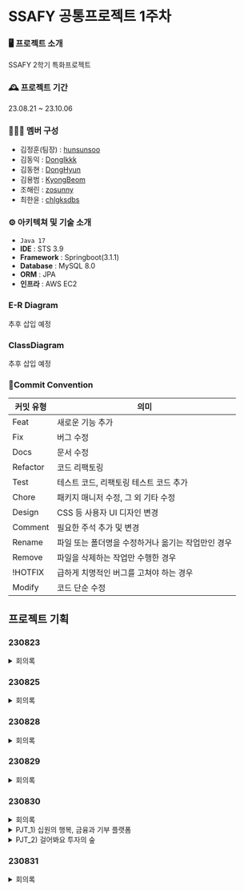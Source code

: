 # SSAFY 공통프로젝트 1주차

### 🖥️ 프로젝트 소개

SSAFY 2학기 특화프로젝트

### 🕰️ 프로젝트 기간

23.08.21 ~ 23.10.06

### 🧑‍🤝‍🧑 멤버 구성

- 김정훈(팀장) : [hunsunsoo](https://github.com/hunsunsoo)
- 김동익 : [DongIkkk](https://github.com/DongIkkk)
- 김동현 : [DongHyun](https://github.com/DongHyun-Klm)
- 김용범 : [KyongBeom](https://github.com/KyongBeom)
- 조해린 : [zosunny](https://github.com/zosunny)
- 최한윤 : [chlgksdbs](https://github.com/chlgksdbs)

### ⚙️ 아키텍쳐 및 기술 소개

- `Java 17`
- **IDE** : STS 3.9
- **Framework** : Springboot(3.1.1)
- **Database** : MySQL 8.0
- **ORM** : JPA
- **인프라** : AWS EC2

### E-R Diagram

추후 삽입 예정

### ClassDiagram

추후 삽입 예정

### 🔑Commit Convention
| 커밋 유형 | 의미 |
| --- | --- |
| Feat | 새로운 기능 추가 |
| Fix | 버그 수정 |
| Docs | 문서 수정 |
| Refactor | 코드 리팩토링 |
| Test | 테스트 코드, 리팩토링 테스트 코드 추가 |
| Chore | 패키지 매니저 수정, 그 외 기타 수정 |
| Design | CSS 등 사용자 UI 디자인 변경 |
| Comment | 필요한 주석 추가 및 변경 |
| Rename | 파일 또는 폴더명을 수정하거나 옮기는 작업만인 경우 |
| Remove | 파일을 삭제하는 작업만 수행한 경우 |
| !HOTFIX | 급하게 치명적인 버그를 고쳐야 하는 경우 |
| Modify | 코드 단순 수정 |


## 프로젝트 기획

### 230823

<details>
<summary>회의록</summary>
<div markdown="1">

## 회식 → 우천취소

다음주로~ 08.28 월요일 다시 정하기!

---

## 그라운드 룰

1. 모든 이슈 공유 (ex. 예비군, 취업 관련 이슈) → 취업 관련 이슈나 출결 이슈 공유
2. 의견 자유 (표정 관리 못하면 체벌)
3. 지각 시, 커피 (아아만 가능)
4. git push 전에 pull
5. 존댓말 시 장기 자랑 → 08.23 09:26 AM~10.06 18:00 PM
6. 혼자 웃을 시 공유
7. 카톡알림 끄지말기 (불시 검문)
8. 카톡, mm 확인 후 이모지 등으로 답장 꼭 하기
9. 매일 오전 10분 스크럼 회의, 월요일은 주간 회의
10. 1일 1사진
11. 우리는 개인주의다. 각자도생

---

## 프로젝트

### 프로젝트 도메인

: 핀테크(금융특화)

### 프로젝트 주제 ⇒ 17시까지 인당 3개씩 짜오기

**[한윤]**

[](https://zdnet.co.kr/view/?no=20230629162700)

[GitHub - avatime/SOL: 🏆쏠# : [신한은행 기업 연계 프로젝트]  통합형 금융 플랫폼 앱 서비스 - 🥈SSAFY 7기 자율프로젝트 우수상 2등(2022.11.28)](https://github.com/avatime/SOL)

- Open API
    - 오픈뱅킹 : https://www.openbanking.or.kr/main
    - 전자공시시스템 : https://dart.fss.or.kr/
    - 금융결제원: https://developers.kftc.or.kr/dev
    - FinanceDataReader
        - https://github.com/financedata-org/FinanceDataReader
        - https://financedata.github.io/posts/finance-data-reader-users-guide.html
- Toss나 카카오 뱅크와 같이 인터넷 전문 은행 플랫폼을 **모바일**로 개발 → **금융 슈퍼앱 프로젝트**
    - (가능할지 모르겠는데) 자체 인증서 기능 (ex. KB국민 인증서)
    - 사용자가 연동한 모든 은행의 계좌 조회 기능 (wallet 기능)
        - 연동 시, 1원 이체로 실명 인증하는 기능
    - 회원가입 시에 또는 다른 공간을 만들어서 사용자가 원하는 해외 여행지를 선택할 수 있게 하는 기능 → **여행을 포커스로 맞추고 금융 상품을 개발해도 나쁘지 않을듯?**
        - 사용자가 고른 여행지에 대한 환율 요청 알림 기능 (→ 환율이 공시될 때 배치 프로세스를 통해 원하는 지역의 환율을 알려주는 기능)
        - 사용자가 연동한 은행에 대해, 해외 결제가 가능한 카드 추천 기능
    - 사용자가 연동한 모든 은행에서 계좌내역 상세조회를 통해 월별 소비패턴을 분석하는 기능
        - 매달 고정 지출에 대한 사용자 푸쉬 알림 (ex. 유튜브 프리미엄, 쿠팡 로켓프레시 등..)
    - 사용자의 대출 계좌를 읽고 현재 대출계좌의 금리를 보여주는 기능
        - 해당 은행 상품 중, 금리가 제일 좋은 대출 추천 기능
    - 채팅 상담을 위한 챗봇 기능 (chat gpt 활용)
    - 달력 기능을 추가해서, 사용자가 입출금 해야되는 날짜에 기록을 가능하게 하고, 해당 날짜와 시간에 알림 기능
    - 빅테크 서비스 시스템인 유료 맴버십 서비스 기능 (구독 서비스 기능, ex. 토스프라임, 네이버플러스맴버십 등..)
    - 이더리움에서 제공하는 NFT를 위한 표준 프로토콜인 ‘ERC-721’을 기반으로 NFT를 생성하는 로직을 구현 → 이더리움 네트워크에서 가상화폐를 만들기 위해서는 ‘ERC-20’ 프로토콜을 사용 → **자체 앱 가상화폐 만들기**

**[용범]**

- 청소년 금융 슈퍼앱
    - 금융과 관련된 용어나 방식이 청소년한테 진입장벽이 높고 어렵다.
    - 청소년에 맞는 단어 선택과, 기능을 정리한 금융 슈퍼앱
    - 진입장벽을 낮추고, 청소년이 할 수 있는 다양한 금융 상품 소개 및 추천 + 멀게만 느껴지는 투자도 가능하도록

- 취미 재테크 플랫폼
    - 신발, 식물, 레고 등 다양한 취미와 관련된 재테크가 늘어남.
    - 따라서 이러한 재테크를 당근 마켓처럼 거래 가능하고 주식장 처럼 실시간 시세를 표시함.
    - 기본적인 금융시스템을 구현, 주식이나 펀드 연결 대신에 취미 재테크로 연결
    - 취미 재테크와 금융 서비스를 동시에 즐길 수 있는 명륜진사갈비 같은 서비스

- 세금 관리
    - 현재 핀테크 시장에  AI 투자 전문, 보험 전문, 대출 금리 비교 전문 등 슈퍼앱을 제외한 한 종목 특화 핀테크 어플이 많다.
    - 그 중에서 빈집을 찾던 중 세금과 관련해서 정리를 해주는 사이트가 비교적 없는 것 같음.
    - 본인의 소득이나 지출, 부동산, 자동차 등 에서 나오는 세금을 정리, 어떻게 하면 세금이 적게 나오는지 비교 분석 해주는 세금 관리 어플 or 사이트
    - 캘린더를 통한 관리 + 연말정산을 위한 정리 및 방식 추천

- 여러방면 연계형 핀테크
    - 옆에 보시는 화면처럼, 문화생활을 즐길 때 필요한 티켓 구매 화면입니다. 구매를 할 때, 결제를 할 수단이나 방법을 넣어서 결제를 진행해야 하는데요. 이러한 티켓 구매 관련해서 또는 여행 관련해서 연관된 금융 슈퍼앱을 생각해봤습니다.
    - 결제수단을 추가하는 번거로운 방법x, 금융서비스를 사용함으로서, 해결 되는 결합형 금융 관리 어플리케이션을 생각하게 되었습니다.



**[해린]**

- **개인자산 운용 펀드 플랫폼**

    > 투자 상품 찾고 투자해 개인 자산을 효율적으로 운용하고 다양한 투자 기회를 활용할 수 있는 플랫폼
    >
    - 개인화된 투자 추천
        - 사용자의 투자 목표, 성향, 리스크 허용도 분석해 개인화된 투자 추천 제공. → 머신러닝과 데이터 분석 사용.. 로보어드바이저..?
    - 다양한 자산 클래스 투자 상품 제공
        - 주식 / 채권 / 부동산 등 다양한 자산 클래스에 대한 투자 상품 제공해 개인 자산 포트폴리오 다양화 기회 제공
    - 투자 리스크 관리
        - 개인별 리스크 허용도에 알맞는 추자 상품 선택하고 포트폴리오 구성
        - 리스크 관리 도구를 활용해 투자 리스크 최소화하고 안전성 유지
    - 실시간 모니터링
        - 투자한 자산의 가치와 성과를 실시간으로 모니터링
        - 포트폴리오 성과와 거래 내역을 쉽게 확인할 수 있는 차트나 캘린더 같은 대시보드 제공
    - 자동 재투자 기능
        - 투자 수익 발생 시 자동으로 재투자되는 기능을 제공해 수익 극대화

- **종합 금융 플랫폼**

    > 오픈 뱅킹 + 카드 + 증권 → All In One
    >
    - 기존 여러 플랫폼으로 나뉘어 있던 금융 서비스들을 하나의 플랫폼에서 해결
    - 다양화된 금융 상품 제공
        - 예금, 적금, 대출 등 다양한 금융 상품 제공
    - 개인화된 금융 관리
        - 금융 상황과 목표에 따른 개인화된 금융 관리 서비스 제공
        - 예산 관리 / 저축 목표 설정 / 투자 추천
    - 금융 데이터 시각화
        - 금융 거래 내역과 투자 성과 시각화
        - 소비 패턴 분석
    - 편리한 결제 및 송금
        - 개인이 사용 중인 계좌와 카드 연동해 한곳에서 관리

- **가상 종합 금융 플랫폼**

    > 어린이 / 청소년을 위한 경제 학습 플랫폼
    >
    - 가상 계좌 및 용돈 관리
        - 가상 계좌를 생성하고 가상 용돈 관리
        - 용돈을 예산 분배하고 지출 내역 입력하며 경제적 의사결정 경험
    - 가상 금융 상품
        - 가상으로 투자할 수 있는 가상 금융 상품 제공
        - 가상 주식 / 가상 예금 / 가상 투자 상품
    - 금융 게임/퀴즈
        - 예산 조작 게임 / 금융 상식 퀴즈 / 투자 시뮬레이션 등 금융 교육 통해 학습
        - 정답시 포인트 제공
    - 금융 교육 콘텐츠
        - gpt 활용해 돈의 개념, 예산 관리, 저축, 투자 등 기초적 금융 지식 교육
    - 부모 감독 기능
        - 자녀의 활동을 모니터링하고 제한할 수 있는 기능 제공
    - 명세서 및 성과 보고서
        - 가상 금융 활동에 대한 명세서와 성과 보고서 제공해 자신의 재무 상황 시각적 파악

- **개인 지출 관리 서비스**
    - 개인별 모든 지출을 알람 및 관리
        - 자동결제(통신, 교통, 월세, 이자 등) 요일과 시간 가격 등 가시화하고 관리
        - 구독 자동 결제(ott, 유튜브프리미엄, 애플뮤직, 멜론 등) 관리
    - 소비 패턴 분석
        - 소비 내역 확인하고 차트나 캘린더 같은 대시보드 제공
        - 지출을 줄일 수 있는 방안 제안

**[정훈]**

- **노년층을 위한 웹 금융 서비스**
    - 은행 지점은 점점 줄고 있고, 그마저도 예전과는 다르게 축소된 시간으로 운영중임. 하지만, 노년층은 어플이나 웹으로 은행서비스를 이용하기 힘들어하고 있어 개선이 필요하다고 생각함
    - 아이트래커, 음성인식 등을 이용하여, 금융 서비스 이용이 어려운 노년층을 대상으로 한 접근성이 높은 웹 금융 서비스 개발
- **모바일 통합 플랫폼**
    - 실제 기업에서도 어플을 점차 통합하고 있어, 조금 뻔할 수도 있고 볼륨이 클거같지만 취업을 위한 서류에 녹여내기는 좋을 것 같음
    - ex) 삼성 모니모
- **대출 통합 웹 서비스**
    - 대출의 종류는 상당히 다양한데, 내 상황에 맞는 최적화 된 대출을 찾아보기가 너무 힘들다
    - 대출 서비스를 통합하여 하나의 플랫폼에서 이용할 수 있도록
    - 챗봇(Gradio)을 이용해, 본인의 상황에 맞는 대출 서비스 추천
    - https://www.data.go.kr/data/15106208/openapi.do#tab_layer_detail_function
- **메모**
    - 청소년 대상의 서비스
        - 기존 앱 or 서비스 존재 ⇒ 참조하여 차별성 있는 서비스로 발전 가능하지 않을까
            - 청소년 금융 앱 ‘모니랩’
            - 우리은행 ‘우리 틴틴’
            - 하나은행 ‘아이 부자’ (Z세대와 그 부모들도 이용가능)
            - 카카오 ‘카카오뱅크 미니’
            - 국민은행 ‘리브 Next’ (20세 이상도 쓸수 있음)
            - 토스 ‘토스유스카드’
            - 케이뱅크 ‘하이틴’
            - 그 외 은행들도 미성년자를 대상으로 한 ‘비대면 계좌개설 서비스’, ‘무계좌 기반 선불 서비스’ 등을 운영 중
        - 계좌 개설 시 부모 신분증, 가족관계증명서, 기본증명서 등의 서류 필요

**[동익]**

- **크라우드 펀딩**

    <aside>
    🐯 아이디어는 있지만 실행을 위한 자금이 부족한 개인 또는 기업이 다수의 사람들로부터 돈을 모금하는 것. 기업과 소비자, 투자자를 연결하는 플랫폼

    </aside>

    - 와디즈
    - 증권형 / 대출형 / 리워드형 / 기부형 크라우드펀딩
    - 프로젝트or상품을 등록- 기간과 목표금액을 설정 / 투자자는 가치판단, 펀딩금액 설정
    - 기존 플랫폼과의 차별점을 가질 수 있는 컨셉 필요

**[동현]**

- **개인 사업장 관리 서비스**
    - 자영업자들이 지출, 수입, 세금등을 모두 기록하고 관리하기 힘들다.
    - 당일 발생한 카드 매출을 확인하여 마진율을 입력받아 순이익 계산
    - 지난 달, 지난 주와 매출액을 비교하며 증감추이를 그래프를 통해 보여준다
    - 매출, 고정 지출 비용, 세금등을 계산하여 매달 순이익 정산
    - 이게 핀테크가 맞나? 싶긴함
</div>
</details>

### 230825

<details>
<summary>회의록</summary>
<div markdown="1">

### 프로젝트 주제

**[한윤]**

[](https://zdnet.co.kr/view/?no=20230629162700)

[GitHub - avatime/SOL: 🏆쏠# : [신한은행 기업 연계 프로젝트]  통합형 금융 플랫폼 앱 서비스 - 🥈SSAFY 7기 자율프로젝트 우수상 2등(2022.11.28)](https://github.com/avatime/SOL)

- Open API
    - 오픈뱅킹 : https://www.openbanking.or.kr/main
    - 전자공시시스템 : https://dart.fss.or.kr/
    - 금융결제원: https://developers.kftc.or.kr/dev
    - FinanceDataReader
        - https://github.com/financedata-org/FinanceDataReader
        - https://financedata.github.io/posts/finance-data-reader-users-guide.html

**[용범]**

- **취미 재테크 플랫폼**
    - 신발, 식물, 레고 등 다양한 취미와 관련된 재테크가 늘어남.
    - 따라서 이러한 재테크를 당근 마켓처럼 거래 가능하고 주식장 처럼 실시간 시세를 표시함.
    - 기본적인 금융시스템을 구현, 주식이나 펀드 연결 대신에 취미 재테크로 연결
    - 취미 재테크와 금융 서


**[해린]**

- **개인자산 운용 펀드 플랫폼**

    > 투자 상품 찾고 투자해 개인 자산을 효율적으로 운용하고 다양한 투자 기회를 활용할 수 있는 플랫폼
    >
    - 개인화된 투자 추천
        - 사용자의 투자 목표, 성향, 리스크 허용도 분석해 개인화된 투자 추천 제공. → 머신러닝과 데이터 분석 사용.. 로보어드바이저..?
    - 다양한 자산 클래스 투자 상품 제공
        - 주식 / 채권 / 부동산 등 다양한 자산 클래스에 대한 투자 상품 제공해 개인 자산 포트폴리오 다양화 기회 제공
    - 투자 리스크 관리
        - 개인별 리스크 허용도에 알맞는 투자 상품 선택하고 포트폴리오 구성
        - 리스크 관리 도구를 활용해 투자 리스크 최소화하고 안전성 유지
    - 실시간 모니터링
        - 투자한 자산의 가치와 성과를 실시간으로 모니터링
        - 포트폴리오 성과와 거래 내역을 쉽게 확인할 수 있는 차트나 캘린더 같은 대시보드 제공
    - 자동 재투자 기능
        - 투자 수익 발생 시 자동으로 재투자되는 기능을 제공해 수익 극대화

**[정훈]**

- **노년층을 위한 웹 금융 서비스**
    - 은행 지점은 점점 줄고 있고, 그마저도 예전과는 다르게 축소된 시간으로 운영중임. 하지만, 노년층은 어플이나 웹으로 은행서비스를 이용하기 힘들어하고 있어 개선이 필요하다고 생각함
    - 아이트래커, 음성인식 등을 이용하여, 금융 서비스 이용이 어려운 노년층을 대상으로 한 접근성이 높은 웹 금융 서비스 개발


**[동익]**

- **크라우드 펀딩**

    <aside>
    🐯 아이디어는 있지만 실행을 위한 자금이 부족한 개인 또는 기업이 다수의 사람들로부터 돈을 모금하는 것. 기업과 소비자, 투자자를 연결하는 플랫폼

    </aside>

    - 와디즈
    - 증권형 / 대출형 / 리워드형 / 기부형 크라우드펀딩
    - 프로젝트or상품을 등록- 기간과 목표금액을 설정 / 투자자는 가치판단, 펀딩금액 설정
    - 기존 플랫폼과의 차별점을 가질 수 있는 컨셉 필요

**[동현]**

- **개인 사업장 관리 서비스**
    - 자영업자들이 지출, 수입, 세금등을 모두 기록하고 관리하기 힘들다.
    - 당일 발생한 카드 매출을 확인하여 마진율을 입력받아 순이익 계산
    - 지난 달, 지난 주와 매출액을 비교하며 증감추이를 그래프를 통해 보여준다
    - 매출, 고정 지출 비용, 세금등을 계산하여 매달 순이익 정산


---

[NH오픈플랫폼 개발자센터](https://developers.nonghyup.com/)

→ 시중 은행 중, 그나마 OpenAPI 제공하는 사이트…

[핀테크 포털 - 한국핀테크지원센터](https://fintech.or.kr/web/expo/idea.do?menu_id=10300)

- 환율 데이터를 바탕으로 모의 투자

</div>
</details>

### 230828

<details>
<summary>회의록</summary>
<div markdown="1">

## 역할분담

- 팀장 : @김정훈(학부생-기계시스템공학전공) ‍
- BackEnd Leader : @해린 조
- FrontEnd Leader : @김용범
- 서기 : @동현 김
- 설문 : @김용범
- PPT : @김정훈(학부생-기계시스템공학전공) ‍
- 발표 : @최한윤
- Jira Scrum Master : @동익 김
- Git Master : @동익 김
- BackEnd Infra : @최한윤
- FrontEnd Infra : @동현 김

### 1. 취미 재테크 플랫폼 (용범)

- 주식투자처럼 가격을 그래프 형식으로 나타내야함
- 직접 판매를 하는 것이 아니라 관련된 판매 사이트 연결 형식으로 가야할 듯
- 웹 크롤링의 신이 되어야 함

### 2. 모의 부동산 투자 플랫폼 (해린)

-

### 3. 노년층을 위한 웹 금융 서비스 (정훈)

- 진짜 기본적인 웹 금융 서비스 + 아이트래커, 음성인식
- 아이트래커 쓸꺼면 웹앱은 힘들 것 같음 (카메라 허용 빡셈 ios - 김용범)

### 4. 크라우드 펀딩 (동익)

- 플랫폼을 통해 다수의 개인들로 부터 자금을 모으는 행위
- 아이디어, 사업 상품 등을 공개하고 목표금액, 모금기간을 정하여 투자를 받는다.

### 5. 개인 사업장 관리 서비스 (동현)

- ***불가능 그것은 사실이 아니라 하나의 의견일 뿐이다. -롤로노아 김동현-***

### 6. 조각 투자 플랫폼 (한윤)

---

## 컨설턴트님 첫 상담

**컨설턴트님 질문**

**Q. 팀은 어떻게 모이게 된건지?** 윤이의 고생..
공통 때 폭망 → 자율 때 잘함(?)
**Q. 핀테크 선정 이유?**
특화는 본전공이 백그라운드가 있다면 유리하다.
**Q. 프론트 백엔드 비율?** 2:4
핀테크는 백엔드 비중이 높을 수 있다, API만으로 하기에는 부족하고 여러가지를 붙여야 할 수 있음
2학기 마음가짐 → 대학교 인턴, 여러 개발을 해보면서 진로를 결정할 수 있는 시기
기획에 따라
**Q. 팀 목표?** 구글 스토어, 앱 스토어 출시
좋은 목표다. 개발은 대부분 해보지만 서비스 운영 경험은 가지기 힘들다. 피드백 받아서 픽스해본 경험은 면접에서도 굉장히 좋아하는 경험. 대신 서비스를 빠르게 완성하고 배포해야함.
앱의 경우에는 사용자가 웹에 비해 적을 수 있다.  PWA 추천

**컨설턴트님에게 질문**

**Q. 핀테크 기획 방향성에 대한 질문**

정말 하고 싶다면 더미데이터로 있다고 치고 하는 것도 가능은 함.
꼭 명세서대로 할 필요는 없다.

**Q. 꼭 써야 하는 기술이 있는지?**

금융 관련 내용이면 상관없음.

**Q. 핀테크 주제선정**

특별한 걸 해봤으면 좋겠다.

최근 iot 동산관련 프로젝트
대출을 받을 때 대출 대신에 담보를 거는데 보통 땅이나, 건물을 거는데 그런 것이 아닌 설비나 장비를 담보로 하여 대출을 하는 서비스. 대신 iot 기기를 붙여 움직이는지를 확인함.
→ 사실 이것도 핀테크라고 할 수 있다. 이런 프로젝트도 가능하고 다양하게 생각했으면 좋겠다.

**Q. 금융권 취업할 때 꼭 핀테크 관련 프로젝트**

신입사원 면접을 볼 때 프로젝트 주제를 중요하게 보지 않음. 와서 빠르게 적응하고 회사에 오래 다닐 신입사원을 찾는 거지 사전지식이 많은 신입사원을 바라지 않는다.
면접관들이 보는 건 지금 회사의 기술 스택을 아는지보다는, 새로운 기술을 학습하는 태도, 성과를 중요하게 본다.

---

## 추가 의견

#### 해린

1. 버스 대절 플랫폼(?)
    - 카풀처럼 버스를 대절하는데, 특정 인원 수가 모일 때마다 할인율이 커짐
    - 대학교 또는 직장 또는 특정 지하철역(정기적 대절) 또는 놀이공원같은 곳(일일대절)으로
    - 어쩌면 약간 펀딩같은..?


#### 한윤

1. 지식 (계획) 재테크
    - 하루의 할당 공부량 (or 계획량)을 지정
    - 계획을 신청할 때, 보증금을 상납
    - 계획이 완료되면, 보증금을 받고 포인트 (현금화 가능)을 추가적으로 적립
    - 계획에 실패하면, 보증금을 돌려받지 못함

#### 정훈

1. 공유 농업(or 정원) 서비스
    - 기존에 존재하는 따릉이(공유 자전거), 공유 킥보드, 쏘카(공유 차랑), 에어비앤비(공유 숙박), 공유 주방 등의 서비스와 비슷한 결로 기획
    - 주말 농장에 관심이 많은 사용자들을 대상으로 농장을 대여하여 본인의 작물을 기르고 수확할 수 있도록 하는 서비스

</div>
</details>

### 230829

<details>
<summary>회의록</summary>
<div markdown="1">

### 1. 출산 장려 및 양육비 후불 서비스

- 스케줄 관리를 통한 가계부
    - 처음 부모가 되는 가정들은 본인들의 지출이 어느 정도인지 파악이 어려움(비교 대상 x)
    - `빅데이터` 기술을 사용하여 월별 또는 연도별 가정 지출 비용을 대비하여 표시
        - 토스의 월별 지출액을 비교하는 것처럼 자녀의 수 만큼의 가정 별 지출액 비교
- `후불 결제` 시스템
    - 생후 몇 개월 처럼 기간을 정해둔 다음, 무이자로 양육비를`후불 결제`할 수 있는 서비스
    - 이를 위해 다양한 안전 장치가 필요한 것으로 보임
- 다양한 정책 한눈에 보기 쉽게
    - 국가별, 지역별 양육비 지원 정책을 잘 정리해 표시
    - 은행에서 해주는 다양한 금융 상품 추천
- CHAT GPT를 사용한 `챗봇`
    - 양육에 대해 어려움을 겪는 질문 사항이나 정책 별 의문사항을 답변해주는 `챗봇` 개발
- 양육에 관련한 소통 게시판 개설 =/-*-/*-
- 국가에서 신청하는 제도를 간략화, 연결 등을 위한 확장 서비스

### 2. 취미 재테크 플랫폼

- 다양한 취미 생활 재테크 ex) 레고, 신발, 운동 용품 등
    - 한정판 같이 물량이 부족한 인기 매물을 사, 묵혀두는 것 만으로도 재테크가 되는 취미 재테크가 유행
        - 이를 한눈에 보기 쉽고, 다양한 판매 사이트를 연결해주는 플랫폼

```markdown
**[피드백]**

마켓 커머스 플랫폼과 가깝지 않나? -> 쿠팡과 같이 가격변동을 보여준다.
크림이 떠오른다.
주식은 투자를 하는거라 이 아이디어와는 애매할 것 같다.
플랫폼 내에서 거래가 발생해야 데이터를 쌓을 수 있지 않나?
마이데이터가 있어도 별 상관이 없지 않나?
다나와와 같은 플랫폼이 있는데 아이템만 다른거 가지고 경쟁력이 없다.
```

### 3. 개인 중고장터 플랫폼 (플리마켓)

- 이전의 미니홈피 (싸이월드)를 시작으로 최근에는 개인 방송, 유튜버 등 개인 단위의 플랫폼이 성행
- 현재 중고 거래를 하는 사이트 (중고나라, 당근마켓 등)이 존재함
- 시중의 시장에 가보면, 상인들은 모두 자리를 잡고 판매하는 개념, → but 우리는? 당근마켓에 글을 올리는 경우는 자리를 잡는 개념으로 볼 수 없음
- **중고 거래를 실제 오프라인 거래와 같이 자리를 선점하고 프라이빗하게 할 수 있는 개인 플랫폼을 제공해주는 사이트**
    - 인스타와 같은 템플릿? 으로 제작
    - 개인 DM을 통해 판매자와 구매자간의 1대1 대화
- 사용자가 구매한 내역 또는 조회한 내역을 기반삼아 사용자에게 맞춤 `중고 거래 추천 알고리즘`

```markdown
사용자 커스텀 구현이 어려울수도 난이도 천차만별
커스텀을 어디까지 사용자에게 허용할 것인지
결제시스템 구현 할것?
다른프로젝트와의 차별화 -> 커스텀 허용 범위를 어디까지 할 것인지
단순 디자인 또는 레이아웃? 아님 기능적 커스텀? 허용할 것인지
커머스에 더 가까움 -> 이 지식이 있어야 할 것
사업자와 비사업자의 차별은 어떻게 둘 것?
플리마켓 장기화 -> 사업자 장기적으로는 불법임

볼륨이 큰 커스텀 구현하는게 도움이 되는지
핀테크적 요소가 부족하지 않나
```

### 4. 군인과 곰신 및 가족 연계 플랫폼

- ~~정보공유~~
- ~~인터넷 편지를 대신할 진짜 편지지를 작성하는 듯한 환경 제공 → 이젠 군대에서 폰 사용 된다매..~~
- ~~선물 공동구매 또는 펀딩 → 막 박스에 과자나 생활용품 보내고 그러던데..~~
- ~~입력한 위치 기반 주변 식당 카페 숙소 추천 및 예약 → 외박나오거나 외출해서 가족 또는 여자친구 만날때..~~
- ~~군 내에서 소비 입력시 → 소비 패턴 분석해서 차트로 보여주자..~~
- ~~월급 일부 티끌 모아 태산하기.. → 약간 적금같은 느낌..?~~
    - ~~뭐 예를들어 원래 담배를 자주 피는데 끊고 싶다 → 목표 등록해놓고 안 사면 그만큼의 금액을 자동으로 모아주는 것도 괜찮을 듯..~~

### 5. 조각 투자 플랫폼

- 최근 STO(Security Token Offering)에 대한 관심의 증가로 기업에서 주식을 상장하는 방식인 IPO(Initial Public Offering)와 유사한 방식으로 기업이 발행한 증권형 토큰을 통해 자본을 조달하는 것에 대한 수요가 증가함

    [GitHub - TokenMarketNet/sto: Security Token Manager is an open source project for a command line tool and Python API  to interact and integrate security tokens.](https://github.com/TokenMarketNet/sto)

- 뱅카우 등 한우 조각 투자 플랫폼이 유행할 듯
- ex. 한우(소), 음원 저작권, 미술품, 부동산 등 현재 존재
- 고가의 제품을 이용해 투자에 대한 장벽을 낮춘다는 점에서 자산규모가 작은 투자자들에게 투자기회를 제공
- 어떠한 아이템(ex. 나무)을 주제로 잡아, 조각 투자 플랫폼을 만들어 2023 금융 소비 트렌드에 알맞는 투자 플랫폼을 생성

→ 추가적으로, `블록체인(NFT)` 기술을 넣어, 실제 돈이 아닌 코인으로 조각 투자를 가능하도록 구현할 생각도 있음

```markdown
유행하는 좋은 아이디어 이지만, 기존의 방식과 동일
특색을 갖추는 게 포인트 일 듯
큰 회사가 가지는 품목이 아닌 좀 틈새시장을 노려야 하는 게 좋을 것 같음.
```

### 6. 주변 매장 할인 알림 서비스

- 점주 → 앱을 통해 1+1 이벤트, 안팔리는 재고 할인 행사, 마감 할인 행사등의 정보를 올리고 홍보
- 소비자 → 앱을 통해 주변 매장의 할인 정보를 확인하고 저렴한 가격에 구매
- 점주는 남는 재고, 버리는 재고를 줄일 수 있고 이벤트하는 물품 홍보 가능
- 버려지는 음식물, 재고를 줄여 환경보호에 기여
- ex) kfc 21시 이후 치킨 1+1행사, 베라데이, 마트 마감세일,  편의점 1+1 행사 등
    - 보증금을 입금하면, 물건을 미리 빼놔줌
    - - 기존의 있는 서비스라고 해도 개선점이 있음.
    - 기존 서비스 + 개선점 근데.. 나쁘진 않다 정도.. 욕심을 가져서 더 큰 볼륨?
    - 쿠폰 발행, 선착순, 경매, 제휴서비스 등등
    - 기존 서비스를 직접 사용해보면서 해결 방법을 구상해보자.

### 7. 사회초년생들의 신용 등급 상승을 위한 목표달성 도우미 서비스

- [핀테크 아이디어 공모전 수상작](https://fintech.or.kr/web/expo/idea.do)
- 내 신용등급 조회
- 신용등급에 대한 기본적인 정보 제공
    - + 경제 교육
- 과다지출 방지를 위한 가계부 기능 제공
- 체크카드 지출 내역

```markdown
[피드백]

- 이 아이디어는 문제의식에서 비롯된 아이디어. -> 기술 (인공지능, 크롤링 등)을 이용해서
이 사람들에게 무언가 제공할 수 있는 것이 있어야함.
- 현재로써는 부가 기능밖에 되지 못함 -> 조금더 기술적인 부분이 필요함
- 벼룩시장 아이디어에서 물물교환을 많이함
- 이 아이디어나 벼룩시장 아이디어 에서 이런 것들을 기술적으로 편하게 풀어내는 것 쪽으로
고민을 해봐야할듯

```

```markdown
- 아이디어에 맞지 않는 기능?
- 물물 교환 기술적 방식?
- 값어치 비교 or  상태 관리 or 희귀성 등등 기술적으로 표현할 수 있는 방법?
- like 인공지능 가치 판단
```

### 8. 웨딩 플랫폼

- ~~결혼준비 통합 디렉팅 서비스~~
- ~~결혼자금도 미리미리 준비 계획등등~~
    - ~~결혼 날짜를 지정하면, 얼마를 더 모아야 하는지 눈으로 확인시켜주는 시스템~~
- ~~예산맞춤 웨딩플래닝~~
-

### 9. 전기차 충전 관리 서비스 / 전반적인 주유관련 관리 플랫폼

~~→ 전반적인 주유에 대한 서비스로 발전~~

- ~~기존 아파트나 관공서, 회사 등에 설치된 전기차 충전소의 가장 큰 문제점은 사용자가 완충 후 이동주차 및 사용후의 정리를 안한다는 점인데, 이를 해결할 통합 플랫폼의 부재~~

    ~~ex) 회사에서는 제한된 전기차 충전을 해결하기 위해, 단톡방을 따로 운영하고 있음~~

- ~~기본 기능으로 전기차 충전소 위치정보 제공~~

    [한국전력공사_지역별 전기차 충전소 현황정보_20230718](https://www.data.go.kr/data/15039765/fileData.do)

- ~~전기차 충전에 혜택이 있는 신용카드 추천~~
- ~~전기차 충전에 대한 결제 기록 관리 (언제 한번씩 충전을 하고, 자주 이용하는 충전소 등)~~
- ~~충전 요금 변화를 차트로 보여줌~~

### 10. 버스 대절 플랫폼

- ~~카풀처럼 버스를 대절하는데, 특정 인원 수가 모일 때마다 할인율이 커짐~~
- ~~대학교 또는 직장 또는 특정 지하철역(정기적 대절) 또는 놀이공원같은 곳(일일 대절)으로~~
- ~~어쩌면 약간 펀딩같은..?~~
</div>
</details>

### 230830

<details>
<summary>회의록</summary>
<div markdown="1">

## 컨설턴트님 미팅(23/08/30 10:00)

### **취미 재테크 플랫폼**

주식처럼 한다는 게 무슨 의미인지?
가격 추이를 보여준다는 건 주식보다는 쿠팡이나 크림과 같은 사이트와 비슷하지 않나?
다나와 같은 사이트와 다른 특색이 뭐가 있을지, 경쟁력이 있을지 고민

```jsx
마켓 커머스 플랫폼과 가깝지 않나? -> 쿠팡과 같이 가격변동을 보여준다.
크림이 떠오른다.
주식은 투자를 하는거라 이 아이디어와는 애매할 것 같다.
플랫폼 내에서 거래가 발생해야 데이터를 쌓을 수 있지 않나?
마이데이터가 있어도 별 상관이 없지 않나?
다나와와 같은 플랫폼이 있는데 아이템만 다른거 가지고 경쟁력이 없다.
```

### **개인 중고장터 플랫폼**

사용자에게 커스텀하게 해 준다고 하면 구현 측면에서는 굉장히 어려울 것이다. 어디까지 커스텀을 가능하게 할지에 따라 난이도가 굉장히 천차만별. 핀테크니까 결제시스템과 같은 내용이 포함됐으면 좋겠다. 차별화를 하려면 커스텀 기능이 메인이 되어야 하는데 그 부분이 구체화되어야 한다.
커머스에 대한 지식 있는지?

**컨설턴트님이 기획에 대해 평가하는 2가지**
아이디어, 기술
새로운 기술을 쓰는 것이 아닌 디자인적인 요소만 열심히 하는것은 평가에도, 추후에 자소서에 쓸 때도 아쉽지 않을까?
핀테크적 주제가 조금 더 필요해보임

```jsx
사용자 커스텀 구현이 어려울수도 난이도 천차만별
커스텀을 어디까지 사용자에게 허용할 것인지
결제시스템 구현 할것?
다른프로젝트와의 차별화 -> 커스텀 허용 범위를 어디까지 할 것인지
단순 디자인 또는 레이아웃? 아님 기능적 커스텀? 허용할 것인지
커머스에 더 가까움 -> 이 지식이 있어야 할 것
사업자와 비사업자의 차별은 어떻게 둘 것?
플리마켓 장기화 -> 사업자 장기적으로는 불법임

볼륨이 큰 커스텀 구현하는게 도움이 되는지
핀테크적 요소가 부족하지 않나
```

### 조각 투자 플랫폼

블록체인 기술이나 최근 트렌드와 맞는 건 좋음. 새로운 차별점이 있다면 좋을듯하다.
품목을 하나 정하고 그 품목에 특색에 맞게 차별화하면 좋지 않을까
이미 있는 부동산 같은 주제보다는 취미와 같은 부분과 연동한다면 특색이 있을 수 있지 않을까?
스타트업들이 틈새시장을 노리듯이 색다른 품목을 하면 괜찮지 않을까?

**볼륨에 대한 질문**
명세서에 주요 기능이 GPT. 테크가 너무 애매하다. 차라리 핀테크는 별게 없어서 블로체인을 선택했다고 생각해 보면 오히려 볼륨은 걱정 안 해도 되지 않을까?
블록체인 도메인은 싸피에서 제공되는 가상 토큰? 같은게 있음
알아보면 가상으로 따로 만들 수 있는 게 있다.

**캠핑에 대한 분산투자 아이디어**

캠핑 물품을 분산투자 할 필요성이 있을까? 실사용 물품을 투자하는 게 공동구매의 느낌에 가깝다.
조금 더 핀테크스러운 주제를 했으면 좋겠음.

```jsx
유행하는 좋은 아이디어 이지만, 기존의 방식과 동일
특색을 갖추는 게 포인트 일 듯
큰 회사가 가지는 품목이 아닌 좀 틈새시장을 노려야 하는 게 좋을 것 같음.
```

### 사회초년생들의 신용 등급 상승을 위한 목표달성 도우미 서비스

사회초년생들의 신용 문제를 어떻게 해결할 것인지 명확한 기술에 대한 고민이 필요하다고 생각.
벼룩시장을 온라인으로 옮긴다고 했을 때, 벼룩시장을 하는 이유에 대해 고민을 해봤으면 좋겠다.
물물교환과 같은 걸 기술적으로 어떻게 풀어낼 것인지 고민을 해보면 좋지 않을까?
물품에 대한 가치판단을 인공지능이 평가해 준다거나 하는 느낌?

```jsx
- 이 아이디어는 문제의식에서 비롯된 아이디어. -> 기술 (인공지능, 크롤링 등)을 이용해서
이 사람들에게 무언가 제공할 수 있는 것이 있어야함.
- 현재로써는 부가 기능밖에 되지 못함 -> 조금더 기술적인 부분이 필요함
- 벼룩시장 아이디어에서 물물교환을 많이함
- 이 아이디어나 벼룩시장 아이디어 에서 이런 것들을 기술적으로 편하게 풀어내는 것 쪽으로
고민을 해봐야할듯
```

```jsx
- 아이디어에 맞지 않는 기능?
- 물물 교환 기술적 방식?
- 값어치 비교 or  상태 관리 or 희귀성 등등 기술적으로 표현할 수 있는 방법?
- like 인공지능 가치 판단
```

### 주변 매장 할인 알림 서비스

기존에 자주 나왔던 주제이긴 하다. 하지만 기존 서비스를 완벽하게 구현하고 문제를 해결하거나 차별성을 따로 만든다면 나쁘지 않다고 생각.

**보증금 아이디어**

나쁘지는 않다. 쿠폰 발행, 선착순, 경매 등 추가적으로 발전 방향 생각해보면 좋을듯하다

이 주제도 핀테크라고 할 수는 있지만 목표로 하는 게 금융권이라면  조금 더 금융권에서 할만한 프로젝트를 생각했으면 좋겠다. 그런것보다 프로젝트를 재밌게 한번 해보자 하는 생각이면 상관없다.

---

# 결론

<aside>
💡 **가져갈 아이디어**

1. 조각 투자 플랫폼
2. 주변 매장 할인 서비스
3. 금융 관련 게임

→ 나머지 아이디어들은 결합해서 쓰는 느낌으로

</aside>

### 조각 투자 플랫폼

- 어떠한 아이템(ex. 나무)을 주제로 잡아, 조각 투자 플랫폼을 만들어 2023 금융 소비 트렌드에 알맞는 투자 플랫폼을 생성
- ex. 한우(뱅카우), 음원 저작권, 미술품, 부동산 등
- 고가의 제품을 이용해 투자에 대한 장벽을 낮춘다는 점에서 자산규모가 작은 투자자들에게 투자기회를 제공

    [https://books.google.co.kr/books?id=Mk7REAAAQBAJ&pg=PA2022&lpg=PA2022&dq=재테크+시테크+덕테크&source=bl&ots=5H2p_F-KJP&sig=ACfU3U0al0BNQuFULuJNxz0w9ow7HAD1uQ&hl=ko&sa=X&ved=2ahUKEwiomPiI4YCBAxVT_GEKHXXdAdcQ6AF6BAgaEAM#v=onepage&q=재테크 시테크 덕테크&f=false](https://books.google.co.kr/books?id=Mk7REAAAQBAJ&pg=PA2022&lpg=PA2022&dq=%EC%9E%AC%ED%85%8C%ED%81%AC+%EC%8B%9C%ED%85%8C%ED%81%AC+%EB%8D%95%ED%85%8C%ED%81%AC&source=bl&ots=5H2p_F-KJP&sig=ACfU3U0al0BNQuFULuJNxz0w9ow7HAD1uQ&hl=ko&sa=X&ved=2ahUKEwiomPiI4YCBAxVT_GEKHXXdAdcQ6AF6BAgaEAM#v=onepage&q=%EC%9E%AC%ED%85%8C%ED%81%AC%20%EC%8B%9C%ED%85%8C%ED%81%AC%20%EB%8D%95%ED%85%8C%ED%81%AC&f=false)

- 최근 STO(Security Token Offering)에 대한 관심의 증가로 기업에서 주식을 상장하는 방식인 IPO(Initial Public Offering)와 유사한 방식으로 기업이 발행한 증권형 토큰을 통해 자본을 조달하는 것에 대한 수요가 증가함

    [GitHub - TokenMarketNet/sto: Security Token Manager is an open source project for a command line tool and Python API  to interact and integrate security tokens.](https://github.com/TokenMarketNet/sto)

    → 추가적으로, `블록체인(NFT)` 기술을 도입하여, 실제 돈이 아닌 코인으로 조각 투자를 가능하도록 구현할 생각도 있음


### [피드백]

```jsx
블록체인 기술이나 최근 트렌드와 맞는 건 좋음. 새로운 차별점이 있다면 좋을듯하다.
품목을 하나 정하고 그 품목에 특색에 맞게 차별화하면 좋지 않을까
이미 있는 부동산 같은 주제보다는 취미와 같은 부분과 연동한다면 특색이 있을 수 있지 않을까?
스타트업들이 틈새시장을 노리듯이 색다른 품목을 하면 괜찮지 않을까?

**볼륨에 대한 질문**
명세서에 주요 기능이 GPT. 테크가 너무 애매하다. 차라리 핀테크는 별게 없어서
블록체인을 선택했다고 생각해 보면 오히려 볼륨은 걱정 안 해도 되지 않을까?
블록체인 도메인은 싸피에서 제공되는 가상 토큰? 같은게 있음
알아보면 가상으로 따로 만들 수 있는 게 있다.

**캠핑에 대한 분산투자 아이디어**

캠핑 물품을 분산투자 할 필요성이 있을까? 실사용 물품을 투자하는 게 공동구매의 느낌에 가깝다.
조금 더 핀테크스러운 주제를 했으면 좋겠음.

유행하는 좋은 아이디어 이지만, 기존의 방식과 동일
특색을 갖추는 게 포인트 일 듯
큰 회사가 가지는 품목이 아닌 좀 틈새시장을 노려야 하는 게 좋을 것 같음.
```

### 주변 매장 할인 알림 서비스

- 점주 → 앱을 통해 1+1 이벤트, 안팔리는 재고 할인 행사, 마감 할인 행사등의 정보를 올리고 홍보
- 소비자 → 앱을 통해 주변 매장의 할인 정보를 확인하고 저렴한 가격에 구매
- 점주는 남는 재고, 버리는 재고를 줄일 수 있고 이벤트하는 물품 홍보 가능
- 버려지는 음식물, 재고를 줄여 환경보호에 기여
- ex) kfc 21시 이후 치킨 1+1행사, 베라데이, 마트 마감세일,  편의점 1+1 행사 등
    - 보증금을 입금하면, 물건을 미리 빼놔줌


### [피드백]

```jsx
기존에 자주 나왔던 주제이긴 하다. 하지만 기존 서비스를 완벽하게 구현하고 기존 서비스의 문제를
개선하거나 차별성 있는 기능을 만든다면 나쁘지 않다고 생각.
이 주제도 핀테크라고 할 수는 있지만 목표로 하는 게 금융권이라면  조금 더 금융권에서
할만한 프로젝트를 생각했으면 좋겠다.
그런것보다 프로젝트를 재밌게 한번 해보자 하는 생각이면 상관없다.
기존 서비스를 직접 사용해보면서 해결 방법을 구상해보기.

**보증금 아이디어**
나쁘지는 않다. 쿠폰 발행, 선착순, 경매 등 추가적으로 발전 방향 생각해보면 좋을듯하다
```

### 금융 관련 게임

## 투자의 숲

<aside>
💡 **모의 재테크를 통한 경제 학습 플랫폼 (게임)**

</aside>

### 메인기능

1. 모의 투자를 통한 자산 관리
    - 모의 주식 투자 → 한국투자증권 API
        - 뉴스와 같은 데이터 제공 이벤트
        - 호재일 때 어떤 뉴스 / 악재일 때 어떤 뉴스
        - 투자의 방향성을 잡아주는
    - 모의 부동산 투자 → 공공데이터포털 부동산 API
2. 자산 관리 은행
    - 예금
    - 적금
    - ~~대출~~ ⇒ 카카오페이 현질
3. 경매장
    - 몬스터 경매(희귀탬일수록 비쌈)
    - 12시간 운영
    - 최고가 당첨

### 추가기능

1. 몬스터 ~~키우기~~ → 몬스터 랜덤 뽑기 (가챠)
    - ~~랜덤 알~~
    - ~~1-3단계의 진화~~
    - ~~총 8개 이상의 캐릭터~~ → 엄청 많이
    - 레어몬스터 (포켓몬, 디지몬 등)
    - 생성형 AI 캐릭터 → NFT
    - ~~자산을 이용해 먹이를 사서 게이지가 차면 진화~~
2. 랭킹
    - 매일 자산 랭킹 top3위까지 보너스 증정
    - 매일 몬스터 보유 랭킹 top3까지 보너스 증정
    - 3분마다 갱신 → 스프링 배치
3. 문의 기능
    - 챗봇..
4. AI 예측 기능
    - 주식 차트 분석

### 필요 API

- 키움증권 API

    [키움증권 | 대한민국 주식시장 점유율 1위](https://www.kiwoom.com/h/customer/download/VOpenApiInfoView)

- 부동산 API

    [국토교통부_상업업무용 부동산 매매 신고 자료](https://www.data.go.kr/data/15057267/openapi.do)


### 참고Ref

https://github.com/Isanghada/ModooStock

[](https://namu.wiki/w/동물농장(게임))

## 유의점

- 예측의 부정확성
- 모의 투자를 어떻게 가르칠 것인지에 대한 가이드라인을 정확히

    → 진짜 주식을 하기 전에 경험&학습해보는 (호재/악재에 대한 가이드라인)

    → 코스닥, 코스피 등등 장르가 많음

- 모의 투자를 했을 때의 대한 이점
- 몬스터 → 우리 서비스 안에만 있는, 몬스터에 대한 투자를 하는 것은?
- 과거차트에 대한 보조지표로 차트매매에 대한 정보 제공 → 주식 입문자에겐 어떤 의미?

</div>
</details>

<details>
<summary>PJT_1) 십원의 행복, 금융과 기부 플랫폼 </summary>
<div markdown="1">

### 1. **금융 시스템을 직접 구축 (BaaS : Banking as a Service)**

- **금융 IT 시스템 구조 → 볼륨 조정 예정**
    - 계정계 (코어 뱅킹 시스템) → 코어 뱅킹을 MSA로 전환해볼 예정
    - 정보계
    - 운영계
    - 채널계
    - 대외계
    - 기간계
- **Kafka**
- **MCI (Multi Channel Integration)**

### 2. **사용자 지정 단위의 잔액을 기부 & 펀딩할 수 있는 플랫폼 (ex. 은행 + 해피빈)**

- 통장에 월 단위로 들어오는 이자나 연 이자에서 나오는 10원 단위, 1원 단위의 금액의 사용하기에도, 모으기에도 애매한 돈 들을 소소한 기부로 행복을 챙길 수 있는 티끌 모아 기부 컨텐츠를 금융 서비스에 결합
- UI/UX 적으로 기부를 할 때, 재미 요소를 두어 사용자에게 즐거운 경험을 선사(?)
    - ex) 기부를 할 때마다, 메인 화면 중앙의 나무에 물을 주거나, 햇살을 주어 나무 성장
- 1,000원 있을 때는 1원 단위, 10,000원 있을 때는 10원 단위, 100,000원 있을 때는 100원 단위 등

```jsx
괜찮을 수 있다.
소액 기부라는 자체가 큰 아이디어는 아니다.
금융 코어 시스템을 얼마나 잘 구현할 수 있는지.
한계가 있을 것이다. 금융권에서 인정해줄까? 차이가 많이 날거다.
핀테크 보다 핀이라는 의미가 큼.
유치하는 느낌. 기술적인 느낌이 없다 (중요).
안정적이고 탄탄한 느낌.
난이도가 높은 작업은 아니다.
트래픽을 발생시켜도 우리 서버는 버틴다를 잘 표현해야함
프론트에서 할 게 없다? 프론트가 가져갈만한 내용이 부족하다.
```

### 참고자료
https://github.com/JinwooYeon/ParaSOL_SSAFY
https://github.com/avatime/SOL

https://whwl.tistory.com/85
https://velog.io/@ssuh0o0/%EC%98%81%EC%83%81-%EC%8B%9C%EC%B2%AD-%EC%9D%80%ED%96%89-%EC%B5%9C%EC%B4%88-%EC%BD%94%EC%96%B4%EB%B1%85%ED%82%B9-MSA-%EC%A0%84%ED%99%98-%EA%B0%9C%EB%B0%9C-%EB%B0%A9%EB%B2%95

</div>
</details>

<details>
<summary>PJT_2) 걸어봐요 투자의 숲</summary>
<div markdown="1">

## 타깃층

<aside>
🎯 주식을 모의로 즐기고 싶은 초보

</aside>



## 메인기능

1. 자산관리
    - 모의투자
        - 모의 주식 투자

             : 한국투자증권 API를 이용해서 과거의 데이터를 추출

        - 모의 부동산 투자

            : 공공데이터포탈 API

    - 노동
        - 금융 교육 영상 시청
        - 금융 가로세로 낱말 퀴즈
        - 복권
2. 자산관리은행
    - 예금
    - 적금
    - 송금
    - 대출 (금리에 따른 이자 변동)
3. 게임 포인트를 통한 몬스터 구매(뽑기, 경매 등)

```jsx
어딘가에 있을 거 같은 종합 선물세트
분량이 생각보다 많을 거 같다
핀테크에 맞는 목적을 확실히 가져갔으면 좋겠다.
특화 때 무엇을 하고 싶어하는지 모르겠다.
괜찮은 것들 다 덧붙힌 느낌
내용을 줄여도 목적 뚜렷한 게 좋을 것 같다.
교육 대상에 포커싱을 맞춰서 하는 게 더 좋을 듯..? 컨셉을 확실하게
한가지에 몰두? 해결할 수 있는 금융 도메인에 올인하는게 오히려 더 가치 있지 않을까?
```

## 추가기능

</div>
</details>

### 230831
<details>
<summary>회의록</summary>
<div markdown="1">

**금융 시스템 + 기부 플랫폼**

괜찮을 수 있는데, 소액을 기부한다는거 자체가 큰 아이디어라고 하기는 어렵다. 뭔가 가져가려고 하면 기존의 코어 시스템을 어느정도로 잘 구현하느냐가 관건. 여러분들이 하는건 한계가 있을 것이고 금융권에서 그걸 어느정도 인정해 줄지 걱정. 핀테크라고 하기에는 그냥 핀 느낌.
기술적으로 뭔가 들어갈게 없다. 안정적으로 탄탄하게 만드는게 전부. 기술적으로 애매하다.
소액으로 기부하는것도 의미야 좋지만 기술적으로 어려운 부분이 있을지? 특화기간동안 기술적으로 얻어가는게 있을지?

백에서는 할 게 있겠지만 프론트엔드 인원들이 얻어갈게 있을지?

**금융 게임**

종합 선물 느낌. 분량이 괜찮을지. 핀테크 주제에 명확한 목표가 있었으면 좋겠다. 특화때 목적이 명확했으면 좋겠다. 분량을 줄이더라도 타겟을 명확하게 했으면 좋겠다. 푸르게 서비스와 흡사.
게임이라고 했지만 교육에 조금 더 가까워 보이는데, 그럴거면 페르소나를 좀 설정해서 방향을 잡아보는게 어떨지 (ex. 어린이)

볼륨이 많이 커보이고 솔직히 뭔지 모르겠다 (집중이 안된다는 얘기) 3가지 각각이 6주씩 걸릴거 같다. 클론코딩도 아니고 뭔가 이도저도 아니게 될거같다

하나에 초점을 맞춰서 진행하는게 어떨지? 실제로 우리가 금융 도메인에서 해결할 수 있는 부분을 찾아서 해결해보는게 가치있지 않을까

오늘 아침 라이브를 보면 카테고리를 정확히 나눠주셨는데, 그 카테고리를 먼저 고민해보시고 그쪽으로 방향성을 잡아 진행해보는게 어떨지? 지금 너무 금융, 은행권 코어를 구현해보려고 욕심을 내고 있는데 컨설턴트님 입장에서는 걱정이 된다. 포트폴리오 상으로도 이게 뭐지? 싶을수도 있지않을까싶다.

**웨어러블 거래**

반지를 웨어러블 기기로 거래 시스템을 구현해보면 어떨까요?

⇒ 워치랑 크게 다르지 않은 것 같음.

IOT도 할 생각이 있는지? 저번에 언급하신 동산대출 서비스같은 느낌으로 생각해볼 수 있으면 좋겠다. 기존에 불편함을 기반으로 생각을 해봐라. 뭐 정 아니면 코어앱을 구현… 임팩트는 별로 없을 듯

</div>
</details>

